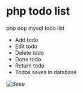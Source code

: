 # php todo list

php oop mysql todo list

<ul class="p-3 mb-0">
  <li>Add todo</li>
  <li>Edit todo</li>
  <li>Delete todo</li>
  <li>Done todo</li>
  <li>Return todo</li>
  <li>Todos saves in database</li>
</ul>

![deee](https://user-images.githubusercontent.com/17897626/114297603-b07b3a00-9ac6-11eb-9454-acfbeb62fb92.jpg)
